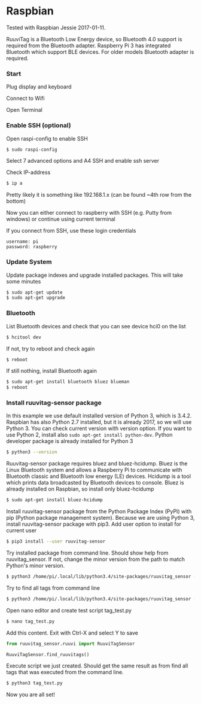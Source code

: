 # Raspbian

Tested with Raspbian Jessie 2017-01-11. 

RuuviTag is a Bluetooth Low Energy device, so Bluetooth 4.0 support is required from the Bluetooth adapter. Raspberry Pi 3 has integrated Bluetooth which support BLE devices. For older models Bluetooth adapter is required.

### Start

Plug display and keyboard

Connect to Wifi

Open Terminal

### Enable SSH (optional)

Open raspi-config to enable SSH
```sh
$ sudo raspi-config
```

Select 7 advanced options and A4 SSH and enable ssh server

Check IP-address
```sh
$ ip a
```

Pretty likely it is something like 192.168.1.x (can be found ~4th row from the bottom)

Now you can either connect to raspberry with SSH (e.g. Putty from windows) or continue using current terminal

If you connect from SSH, use these login credentials
```
username: pi 
password: raspberry
```

### Update System

Update package indexes and upgrade installed packages. This will take some minutes
```sh
$ sudo apt-get update
$ sudo apt-get upgrade
```

### Bluetooth

List Bluetooth devices and check that you can see device hci0 on the list
```sh
$ hcitool dev
```

If not, try to reboot and check again
```sh
$ reboot
```

If still nothing, install Bluetooth again
```sh
$ sudo apt-get install bluetooth bluez blueman
$ reboot
```

### Install ruuvitag-sensor package

In this example we use default installed version of Python 3, which is 3.4.2. Raspbian has also Python 2.7 installed, but it is already 2017, so we will use Python 3. You can check current version with version option. If you want to use Python 2, install also `sudo apt-get install python-dev`. Python developer package is already installed for Python 3
```sh
$ python3 --version
```

Ruuvitag-sensor package requires bluez and bluez-hcidump. Bluez is the Linux Bluetooth system and allows a Raspberry Pi to communicate with Bluetooth classic and Bluetooth low energy (LE) devices. Hcidump is a tool which prints data broadcasted by Bluetooth devices to console. Bluez is already installed on Raspbian, so install only bluez-hcidump
```sh
$ sudo apt-get install bluez-hcidump
```

Install ruuvitag-sensor package from the Python Package Index (PyPI) with pip (Python package management system). Because we are using Python 3, install ruuvitag-sensor package with pip3. Add user option to install for current user
```sh
$ pip3 install --user ruuvitag-sensor
```

Try installed package from command line. Should show help from ruuvitag_sensor. If not, change the minor version from the path to match Python's minor version.
```sh
$ python3 /home/pi/.local/lib/python3.4/site-packages/ruuvitag_sensor -h
```

Try to find all tags from command line
```sh
$ python3 /home/pi/.local/lib/python3.4/site-packages/ruuvitag_sensor -f
```

Open nano editor and create test script tag_test.py
```sh
$ nano tag_test.py
```

Add this content. Exit with Ctrl-X and select Y to save
```python
from ruuvitag_sensor.ruuvi import RuuviTagSensor

RuuviTagSensor.find_ruuvitags()
```

Execute script we just created. Should get the same result as from find all tags that was executed from the command line.
```sh
$ python3 tag_test.py
```

Now you are all set!